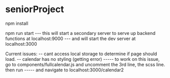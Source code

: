 # seniorProject

npm install 

npm run start
--- this will start a secondary server to serve up backend functions at localhost:9000 
--- and will start the dev server at localhost:3000


Current issues:
-- cant access local storage to determine if page should load. 
-- calendar has no styling (getting error) 
----- to work on this issue, go to components/fullcalendar.js and uncomment the 3rd line, the scss line. then run 
----- and navigate to localhost:3000/calendar2

